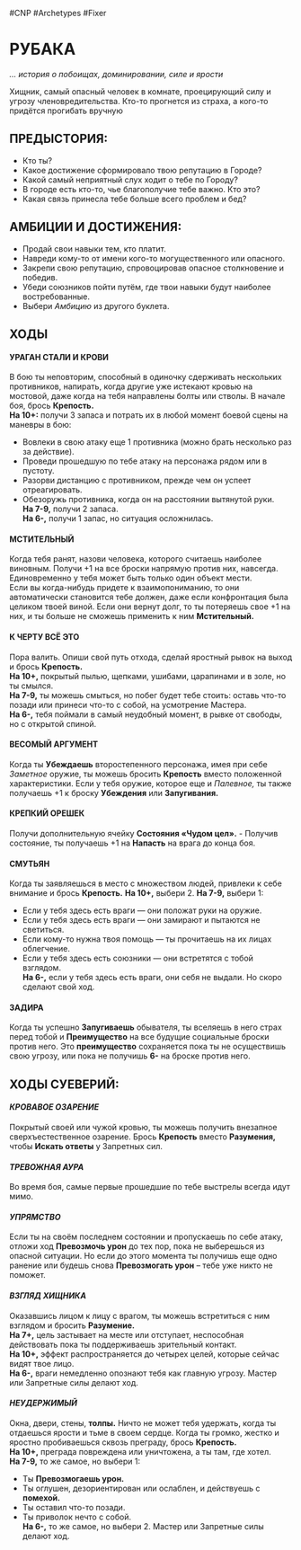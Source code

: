 #CNP #Archetypes #Fixer  

# РУБАКА
*… история о побоищах, доминировании, силе и ярости*

Хищник, самый опасный человек в комнате, проецирующий силу и угрозу членовредительства. Кто-то прогнется из страха, а кого-то придётся прогибать вручную

## ПРЕДЫСТОРИЯ:  
- Кто ты?  
- Какое достижение сформировало твою репутацию в Городе?  
- Какой самый неприятный слух ходит о тебе по Городу?  
- В городе есть кто-то, чье благополучие тебе важно. Кто это?  
- Какая связь принесла тебе больше всего проблем и бед? 

## АМБИЦИИ И ДОСТИЖЕНИЯ:  
 - Продай свои навыки тем, кто платит.  
 - Навреди кому-то от имени кого-то могущественного или опасного.  
 - Закрепи свою репутацию, спровоцировав опасное столкновение и победив.  
 - Убеди союзников пойти путём, где твои навыки будут наиболее востребованные. 
 - Выбери *Амбицию* из другого буклета.  

## ХОДЫ
#### УРАГАН СТАЛИ И КРОВИ  
В бою ты неповторим, способный в одиночку сдерживать нескольких противников,  напирать, когда другие уже истекают кровью на мостовой, даже когда на тебя  направлены болты или стволы. В начале боя, брось **Крепость.**  
**На 10+:** получи 3 запаса и потрать их в любой момент боевой сцены на маневры в бою:  
- Вовлеки в свою атаку еще 1 противника (можно брать несколько раз за действие).  
- Проведи прошедшую по тебе атаку на персонажа рядом или в пустоту.  
- Разорви дистанцию с противником, прежде чем он успеет отреагировать.  
- Обезоружь противника, когда он на расстоянии вытянутой руки.  
**На 7-9,** получи 2 запаса.  
**На 6-,** получи 1 запас, но ситуация осложнилась.  

#### МСТИТЕЛЬНЫЙ  
Когда тебя ранят, назови человека, которого считаешь наиболее виновным. Получи +1  на все броски напрямую против них, навсегда. Единовременно у тебя может быть  только один объект мести.  
Если вы когда-нибудь придете к взаимопониманию, то они автоматически становится  тебе должен, даже если конфронтация была целиком твоей виной. Если они вернут  долг, то ты потеряешь свое +1 на них, и ты больше не сможешь применить к ним **Мстительный.**  

#### К ЧЕРТУ ВСЁ ЭТО  
Пора валить. Опиши свой путь отхода, сделай яростный рывок на выход и брось  **Крепость.**  
**На 10+,** покрытый пылью, щепками, ушибами, царапинами и в золе, но ты смылся.  
**На 7-9,** ты можешь смыться, но побег будет тебе стоить: оставь что-то позади или  принеси что-то с собой, на усмотрение Мастера.  
**На 6-,** тебя поймали в самый неудобный момент, в рывке от свободы, но с открытой  спиной.  

#### ВЕСОМЫЙ АРГУМЕНТ  
Когда ты **Убеждаешь** второстепенного персонажа, имея при себе *Заметное* оружие,  ты можешь бросить **Крепость** вместо положенной характеристики.  Если у тебя оружие, которое еще и *Палевное,* ты также получаешь +1 к броску  **Убеждения** или **Запугивания.**  

#### КРЕПКИЙ ОРЕШЕК  
Получи дополнительную ячейку **Состояния «Чудом цел».** - Получив состояние, ты  получаешь +1 на **Напасть** на врага до конца боя.  

#### СМУТЬЯН  
Когда ты заявляешься в место с множеством людей, привлеки к себе внимание и  брось **Крепость.** 
**На 10+,** выбери 2. 
**На 7-9,** выбери 1:  
- Если у тебя здесь есть враги — они положат руки на оружие.  
- Если у тебя здесь есть враги — они замирают и пытаются не светиться.  
- Если кому-то нужна твоя помощь — ты прочитаешь на их лицах облегчение.  
- Если у тебя здесь есть союзники — они встретятся с тобой взглядом.  
**На 6-,** если у тебя здесь есть враги, они себя не выдали. Но скоро сделают свой ход.  

#### ЗАДИРА  
Когда ты успешно **Запугиваешь** обывателя, ты вселяешь в него страх перед тобой и  **Преимущество** на все будущие социальные броски против него.  Это **преимущество** сохраняется пока ты не осуществишь свою угрозу, или пока не  получишь **6-** на броске против него. 

## ХОДЫ СУЕВЕРИЙ:
#### *КРОВАВОЕ ОЗАРЕНИЕ*
Покрытый своей или чужой кровью, ты можешь получить внезапное  сверхъестественное озарение. Брось **Крепость** вместо **Разумения,** чтобы **Искать ответы** у Запретных сил.  

#### *ТРЕВОЖНАЯ АУРА*
Во время боя, самые первые прошедшие по тебе выстрелы всегда идут мимо.  

#### *УПРЯМСТВО*
Если ты на своём последнем состоянии и пропускаешь по себе атаку, отложи ход  **Превозмочь урон** до тех пор, пока не выберешься из опасной ситуации. Но если до  этого момента ты получишь еще одно ранение или будешь снова **Превозмогать урон**  – тебе уже никто не поможет.  

#### *ВЗГЛЯД ХИЩНИКА*
Оказавшись лицом к лицу с врагом, ты можешь встретиться с ним взглядом и бросить  **Разумение.**  
**На 7+,** цель застывает на месте или отступает, неспособная действовать пока ты  поддерживаешь зрительный контакт.  
**На 10+,** эффект распространяется до четырех целей, которые сейчас видят твое лицо.  
**На 6-,** враги немедленно опознают тебя как главную угрозу. Мастер или Запретные  силы делают ход.  

#### *НЕУДЕРЖИМЫЙ*
Окна, двери, стены, **толпы.** Ничто не может тебя удержать, когда ты отдаешься ярости  и тьме в своем сердце. Когда ты громко, жестко и яростно пробиваешься сквозь  преграду, брось **Крепость.**  
**На 10+,** преграда повреждена или уничтожена, а ты там, где хотел.  
**На 7-9,** то же самое, но выбери 1:  
- Ты **Превозмогаешь урон.**  
- Ты оглушен, дезориентирован или ослаблен, и действуешь с **помехой.**  
- Ты оставил что-то позади.  
- Ты приволок нечто с собой.  
**На 6-,** то же самое, но выбери 2. Мастер или Запретные силы делают ход.
